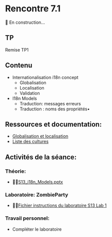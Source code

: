 # Rencontre 7.1

🚧 En construction...

## TP
Remise TP1 

## Contenu
- Internationalisation i18n concept 
  - Globalisation 
  - Localisation 
  - Validation 
- I18n Models 
  - Traduction: messages erreurs 
  - Traduction : noms des propriétés•	 

## Ressources et documentation: 
- [Globalisation et localisation](https://docs.microsoft.com/en-us/aspnet/core/fundamentals/localization?view=aspnetcore-5.0) 
- [Liste des cultures](https://docwiki.embarcadero.com/RADStudio/Sydney/en/Language_Culture_Names,_Codes,_and_ISO_Values)

## Activités de la séance: 

### Théorie:  
- 🔗‍💥[S13_i18n_Models.pptx](BRISE)

### Laboratoire: ZombieParty 
- 🔗‍💥[Fichier instructions du laboratoire S13 Lab 1](BRISE)

### Travail personnel:
- Compléter le laboratoire 